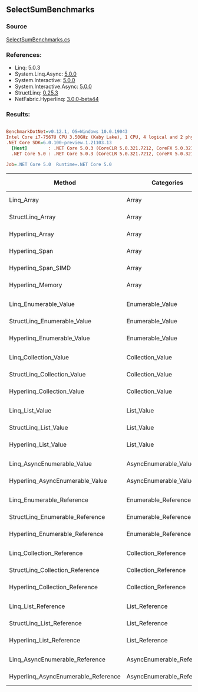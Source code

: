 ﻿## SelectSumBenchmarks

### Source
[SelectSumBenchmarks.cs](../NetFabric.Hyperlinq.Benchmarks/Benchmarks/SelectSumBenchmarks.cs)

### References:
- Linq: 5.0.3
- System.Linq.Async: [5.0.0](https://www.nuget.org/packages/System.Linq.Async/5.0.0)
- System.Interactive: [5.0.0](https://www.nuget.org/packages/System.Interactive/5.0.0)
- System.Interactive.Async: [5.0.0](https://www.nuget.org/packages/System.Interactive.Async/5.0.0)
- StructLinq: [0.25.3](https://www.nuget.org/packages/StructLinq/0.25.3)
- NetFabric.Hyperlinq: [3.0.0-beta44](https://www.nuget.org/packages/NetFabric.Hyperlinq/3.0.0-beta44)

### Results:
``` ini

BenchmarkDotNet=v0.12.1, OS=Windows 10.0.19043
Intel Core i7-7567U CPU 3.50GHz (Kaby Lake), 1 CPU, 4 logical and 2 physical cores
.NET Core SDK=6.0.100-preview.1.21103.13
  [Host]        : .NET Core 5.0.3 (CoreCLR 5.0.321.7212, CoreFX 5.0.321.7212), X64 RyuJIT
  .NET Core 5.0 : .NET Core 5.0.3 (CoreCLR 5.0.321.7212, CoreFX 5.0.321.7212), X64 RyuJIT

Job=.NET Core 5.0  Runtime=.NET Core 5.0  

```
|                              Method |                Categories | Count |        Mean |     Error |    StdDev | Ratio |  Gen 0 | Gen 1 | Gen 2 | Allocated |
|------------------------------------ |-------------------------- |------ |------------:|----------:|----------:|------:|-------:|------:|------:|----------:|
|                          Linq_Array |                     Array |   100 |   659.75 ns |  4.467 ns |  4.178 ns |  1.00 | 0.0229 |     - |     - |      48 B |
|                    StructLinq_Array |                     Array |   100 |   207.43 ns |  0.844 ns |  0.705 ns |  0.31 |      - |     - |     - |         - |
|                     Hyperlinq_Array |                     Array |   100 |   201.15 ns |  0.823 ns |  0.770 ns |  0.30 |      - |     - |     - |         - |
|                      Hyperlinq_Span |                     Array |   100 |   175.19 ns |  0.582 ns |  0.516 ns |  0.27 |      - |     - |     - |         - |
|                 Hyperlinq_Span_SIMD |                     Array |   100 |    64.57 ns |  0.205 ns |  0.171 ns |  0.10 |      - |     - |     - |         - |
|                    Hyperlinq_Memory |                     Array |   100 |   202.96 ns |  0.998 ns |  0.885 ns |  0.31 |      - |     - |     - |         - |
|                                     |                           |       |             |           |           |       |        |       |       |           |
|               Linq_Enumerable_Value |          Enumerable_Value |   100 | 1,150.40 ns | 10.628 ns |  8.298 ns |  1.00 | 0.0420 |     - |     - |      88 B |
|         StructLinq_Enumerable_Value |          Enumerable_Value |   100 |   765.10 ns |  2.783 ns |  2.467 ns |  0.67 | 0.0153 |     - |     - |      32 B |
|          Hyperlinq_Enumerable_Value |          Enumerable_Value |   100 |   786.88 ns |  2.525 ns |  2.238 ns |  0.68 | 0.0153 |     - |     - |      32 B |
|                                     |                           |       |             |           |           |       |        |       |       |           |
|               Linq_Collection_Value |          Collection_Value |   100 | 1,151.31 ns |  7.958 ns |  6.645 ns |  1.00 | 0.0420 |     - |     - |      88 B |
|         StructLinq_Collection_Value |          Collection_Value |   100 |   805.43 ns |  3.794 ns |  3.168 ns |  0.70 | 0.0153 |     - |     - |      32 B |
|          Hyperlinq_Collection_Value |          Collection_Value |   100 |   744.76 ns |  2.968 ns |  2.478 ns |  0.65 | 0.0153 |     - |     - |      32 B |
|                                     |                           |       |             |           |           |       |        |       |       |           |
|                     Linq_List_Value |                List_Value |   100 | 1,152.50 ns |  5.398 ns |  4.508 ns |  1.00 | 0.0420 |     - |     - |      88 B |
|               StructLinq_List_Value |                List_Value |   100 |   346.43 ns |  1.681 ns |  1.404 ns |  0.30 |      - |     - |     - |         - |
|                Hyperlinq_List_Value |                List_Value |   100 |   713.29 ns |  2.239 ns |  1.984 ns |  0.62 |      - |     - |     - |         - |
|                                     |                           |       |             |           |           |       |        |       |       |           |
|          Linq_AsyncEnumerable_Value |     AsyncEnumerable_Value |   100 | 8,810.80 ns | 38.159 ns | 33.827 ns |  1.00 | 0.0458 |     - |     - |     104 B |
|     Hyperlinq_AsyncEnumerable_Value |     AsyncEnumerable_Value |   100 | 9,316.79 ns | 32.877 ns | 27.454 ns |  1.06 | 0.0610 |     - |     - |     152 B |
|                                     |                           |       |             |           |           |       |        |       |       |           |
|           Linq_Enumerable_Reference |      Enumerable_Reference |   100 |   983.48 ns |  5.646 ns |  5.005 ns |  1.00 | 0.0420 |     - |     - |      88 B |
|     StructLinq_Enumerable_Reference |      Enumerable_Reference |   100 |   575.43 ns |  2.783 ns |  2.467 ns |  0.59 | 0.0153 |     - |     - |      32 B |
|      Hyperlinq_Enumerable_Reference |      Enumerable_Reference |   100 |   532.98 ns |  2.514 ns |  2.228 ns |  0.54 | 0.0153 |     - |     - |      32 B |
|                                     |                           |       |             |           |           |       |        |       |       |           |
|           Linq_Collection_Reference |      Collection_Reference |   100 | 1,040.60 ns |  7.677 ns |  7.181 ns |  1.00 | 0.0420 |     - |     - |      88 B |
|     StructLinq_Collection_Reference |      Collection_Reference |   100 |   558.74 ns |  2.137 ns |  1.894 ns |  0.54 | 0.0153 |     - |     - |      32 B |
|      Hyperlinq_Collection_Reference |      Collection_Reference |   100 |   603.72 ns |  3.923 ns |  3.477 ns |  0.58 | 0.0153 |     - |     - |      32 B |
|                                     |                           |       |             |           |           |       |        |       |       |           |
|                 Linq_List_Reference |            List_Reference |   100 | 1,036.29 ns |  4.121 ns |  3.654 ns |  1.00 | 0.0420 |     - |     - |      88 B |
|           StructLinq_List_Reference |            List_Reference |   100 |   525.83 ns |  2.909 ns |  2.429 ns |  0.51 | 0.0153 |     - |     - |      32 B |
|            Hyperlinq_List_Reference |            List_Reference |   100 |   634.12 ns |  1.165 ns |  1.033 ns |  0.61 |      - |     - |     - |         - |
|                                     |                           |       |             |           |           |       |        |       |       |           |
|      Linq_AsyncEnumerable_Reference | AsyncEnumerable_Reference |   100 | 8,826.89 ns | 24.950 ns | 22.118 ns |  1.00 | 0.0458 |     - |     - |     104 B |
| Hyperlinq_AsyncEnumerable_Reference | AsyncEnumerable_Reference |   100 | 8,926.71 ns | 28.612 ns | 26.764 ns |  1.01 | 0.0610 |     - |     - |     152 B |
